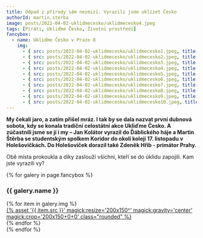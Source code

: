 ```yaml
---
title: Odpad z přírody sám nezmizí. Vyrazili jsme uklízet Česko
authorId: martin.sterba
image: posts/2022-04-02-uklidmecesko/uklidmecesko4.jpeg
tags: [Piráti, Ukliďme Česko, Životní prostředí]
fancybox:
  - name: Ukliďme Česko v Praze 8
    img:
      - { src: posts/2022-04-02-uklidmecesko/uklidmecesko1.jpeg, title: Odpad z přírody sám nezmizí. Vyrazili jsme uklízet Česko }
      - { src: posts/2022-04-02-uklidmecesko/uklidmecesko2.jpeg, title: Odpad z přírody sám nezmizí. Vyrazili jsme uklízet Česko }
      - { src: posts/2022-04-02-uklidmecesko/uklidmecesko3.jpeg, title: Odpad z přírody sám nezmizí. Vyrazili jsme uklízet Česko }
      - { src: posts/2022-04-02-uklidmecesko/uklidmecesko4.jpeg, title: Odpad z přírody sám nezmizí. Vyrazili jsme uklízet Česko } 
      - { src: posts/2022-04-02-uklidmecesko/uklidmecesko5.jpeg, title: Odpad z přírody sám nezmizí. Vyrazili jsme uklízet Česko }
      - { src: posts/2022-04-02-uklidmecesko/uklidmecesko6.jpeg, title: Odpad z přírody sám nezmizí. Vyrazili jsme uklízet Česko } 
      - { src: posts/2022-04-02-uklidmecesko/uklidmecesko7.jpeg, title: Odpad z přírody sám nezmizí. Vyrazili jsme uklízet Česko }
      - { src: posts/2022-04-02-uklidmecesko/uklidmecesko8.jpeg, title: Odpad z přírody sám nezmizí. Vyrazili jsme uklízet Česko }      
      - { src: posts/2022-04-02-uklidmecesko/uklidmecesko9.jpeg, title: Odpad z přírody sám nezmizí. Vyrazili jsme uklízet Česko }
      - { src: posts/2022-04-02-uklidmecesko/uklidmecesko10.jpeg, title: Odpad z přírody sám nezmizí. Vyrazili jsme uklízet Česko }
---
```


**My čekali jaro, a zatím přišel mráz.  I tak by se dala nazvat první dubnová sobota, kdy se konala tradiční celostátní akce Ukliďme Česko. A zúčastnili jsme se jí i my – Jan Kolátor vyrazil do Ďáblického háje a Martin Štěrba se studentským spolkem Koridor do okolí kolejí 17. listopadu v Holešovičkách. Do Holešoviček dorazil také Zdeněk Hřib - primátor Prahy.** 

Obě místa prokoukla a díky zaslouží všichni, kteří se do úklidu zapojili. Kam jste vyrazili vy?

{% for galery in page.fancybox %}
<div class="mt-4">
  <h3>{{ galery.name }}</h3>
  <div class="grid grid-cols-4 gap-4">
  {% for item in galery.img %}
    <div class="">
      <a data-fancybox="gallery" href="{% asset '{{ item.src }}' @path %}" data-caption="{{ item.title }}">{% asset '{{ item.src }}' magick:resize='200x150^' magick:gravity='center' magick:crop='200x150+0+0' class="rounded" %}</a>
    </div>
  {% endfor %}
  </div>
</div>
{% endfor %}
<br />
